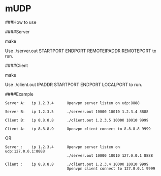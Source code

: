 mUDP
=========

###How to use

####Server

make 

Use ./server.out STARTPORT ENDPORT REMOTEIPADDR REMOTEPORT to run.

####Client

make

Use ./client.out IPADDR STARTPORT ENDPORT LOCALPORT to run.

####Example

	Server A:	ip 1.2.3.4 		Openvpn server listen on udp:8888
	
	Server B:	ip 1.2.3.5		./server.out 10000 10010 1.2.3.4 8888
	
	Client B:	ip 8.8.8.8		./client.out 1.2.3.5 10000 10010 9999
	
	Client A:	ip 8.8.8.9		Openvpn client connect to 8.8.8.8 9999

OR

	Server :	ip 1.2.3.4		Openvpn server listen on udp:127.0.0.1:8888
								./server.out 10000 10010 127.0.0.1 8888
	
	Client :	ip 8.8.8.8		./client.out 1.2.3.4 10000 10010 9999
								Openvpn client connect to 127.0.0.1 9999

